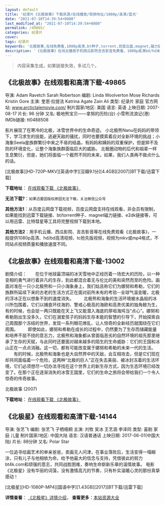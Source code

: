 ```yaml
---
layout: default
title: '纪录片《北极故事》下载资源/在线播放/视频地址/1080p/高清/蓝光'
date: "2021-07-10T14:39:54+0800"
last_modified_at: "2021-07-10T14:39:54+0800"
permalink: /49865/
categories: 纪录片
cover:
tags: 纪录片
keywords: '北极故事,在线免费看,1080p高清,bt种子,torrent,百度云盘,magnet,磁力链,迅雷下载资源'
description: '《北极故事》在线云播放手机西瓜影院吉吉影音免费看，1080p高清bd/hd未删减完整版和tc抢先枪版，mkv/mp4格式，附带bt/torrent种子、magnet/磁力链、百度云盘、网盘资源迅雷下载链接'
---
```


>内容采集生成，如果链接失效，多试几个。


## 《北极故事》在线观看和高清下载-49865

导演: Adam Ravetch Sarah Robertson 编剧: Linda Woolverton Mose Richards Kristin Gore 主演: 奎恩·拉提法 Katrina Agate Zain Ali 类型: 纪录片 家庭 官方网站: www.arctictalemovie.com/ 制片国家/地区: 美国 语言: 英语 上映日期: 2007-08-17 片长: 96 分钟 又名: 极地熊宝贝——拿努的历险(台) 小雪熊流浪记(港) IMDb链接: tt0488508

影片展现了在寒冷的北极，冰雪世界中的生命奇迹。 小北极熊Nanu在妈妈的带领下，学习求生的技能，逃避天敌的骚扰，同时也要摸索着应对全新环境的挑战；小海象Seela是族群繁衍中来之不易的结晶，有妈妈和姨妈的双重保护，但是猝不及防的环境变化，让整个海象族群面临巨大的威胁。 北极圈动物的后代和祖辈一样生息繁衍，但是，她们将面临一个截然不同的未来，如果，我们人类再不做点什么的话。


[北极故事][HD-720P-MKV][英语中字][豆瓣9.1分][4.4GB][2007][BT下载/迅雷下载]

**下载地址**： [在线观看下载 《北极故事》](https://www.btdx8.com/torrent/arctic_tale_2007.html) 


**无法下载?**：`如果迅雷因版权原因无法下载，关注微信公众号 `

**其他方法1**：从百度云网盘下载视频，百度云网盘支持在线观看，非会员有限制，如果能找到迅雷下载链接、bt/torrent种子、magnet磁力链接、e2dk链接等，可以用迅雷、比特彗星等工具将完整视频下载到本地。

**其他方法2**：用手机云播、西瓜影院、吉吉影音等在线免费观看《北极故事》，一般提供1080p高清、hd/bd高清视频、tc抢先版视频，视频为mkv或mp4格式，不同站点视频质量和播放速度不同。


## 《北极故事》在线观看和高清下载-13002

剧情介绍：　　在位于地球最顶端的冰天雪地中正经历着一场宏大的历险，以一种变相的勇气进行着非凡的生存，到此都混合着无与伦比的美和突然而至的危险。画面对准在一只小北极熊和一只小海象身上，我们姑且称它们为娜努和希勒，它们的族群所延续下来的古老的生活方式正在面对前所未有的考验--全球气温变暖，北极的浮冰正在以想象不到的速度消失。 　　北极熊和海象的生活环境被水晶般的冰川所包围着，它们以捕食环纹海豹、警戒心极高的海欧和高贵优美的独角鲸为生，有的时候，也会捉一两只既能在天上飞又能潜入海底的厚咀海鸠当“点心”。娜努和希勒刚出生没多久，它们在溺爱孩子的妈妈生存本能的智慧的引导下，开始探索自己周围那个冻结的世界，发现一系列眼花缭乱、让人惊奇的全新经历就围绕在它们周围。 　　即使如此，娜努和希勒在成长的过程中，仍然要为了生存而储藏能量和培养不屈不挠的意志力，北极熊和海象都从曾面临恶劣的自然环境的祖先那里继承了生存的天赋，与此同时还要面对越来越多的陌生的生命威胁：它们的王国和冰山正在一点点消融。这一切，都有可能改变属于娜努和希勒的未来一代的生活。 　　有的时候，北极熊和海象也是大自然界中的天敌，会互相攻击，但是它们现在却共同面临着一个危险，这两种“北极的巨人”正在失去美丽、被冰封冻着的生活环境，它们必须想尽一切办法寻找在这个世界上的新生存方式，因为生态环境已经改变了。在那个正在逐渐消失的冰雪王国里，它们的生命之旅将会带给我们一个令人惊奇的传奇故事。


北极故事 (2007)

**下载地址**： [在线观看下载 《北极故事》](https://www.btbtdy.me/btdy/dy6223.html) 


## 《北极星》在线观看和高清下载-14144

导演: 张艺飞 编剧: 张艺飞 子栖梧桐 主演: 刘牧 吴冰 王艺涵 李泽同 类型: 喜剧 家庭 儿童 制片国家/地区: 中国大陆 语言: 汉语普通话 上映日期: 2017-06-01(中国大陆) 片长: 88分钟 又名: Polar Star

一位追寻绘画艺术的单亲爸爸，卖画无人问津，在事业落败后，生活变得一塌糊涂，只有儿子与他相依为命，给予他最大的信念与支持，凭借彼此的努力bt4k.com和顽强的意志，共同战胜困难，奏响生命崭新乐章的温情故事。 电影《北极星》没有华丽的词藻，没有激情高亢的节奏，只有朴实温暖心灵的那份真挚感动！


[北极星][HD-1080P-MP4][国语中字][1.43GB][2017][BT下载/迅雷下载]

**详情查看**： [《北极星》详情介绍](/movie/14144/)， **查看更多**：[本站资源大全](/movie/t/all/)

